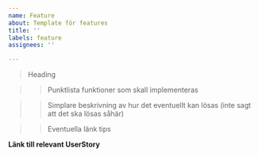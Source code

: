 ```yaml
---
name: Feature
about: Template för features
title: ''
labels: feature
assignees: ''

---
```


> Heading


>> Punktlista funktioner som skall implementeras


>> Simplare beskrivning av hur det eventuellt kan lösas (inte sagt att det ska lösas såhär)


>> Eventuella länk tips


**Länk till relevant UserStory**
